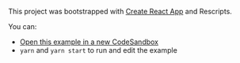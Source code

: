 This project was bootstrapped with [Create React App](https://github.com/facebook/create-react-app) and Rescripts.

You can:

- [Open this example in a new CodeSandbox](https://codesandbox.io/s/github/tannerlinsley/react-table/tree/master/examples/row-dnd)
- `yarn` and `yarn start` to run and edit the example

